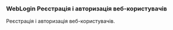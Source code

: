 
<meta http-equiv="Content-Type" content="text/html; charset=utf-8">
<h3>WebLogin Реєстрація і авторизація веб-користувачів</h3>
Реєстрація і авторизація веб-користувачів.
